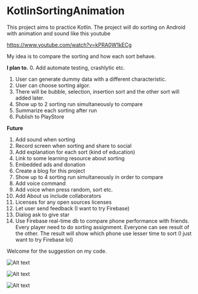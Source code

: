 # KotlinSortingAnimation

This project aims to practice Kotlin. The project will do sorting on Android with animation and sound like this youtube 

https://www.youtube.com/watch?v=kPRA0W1kECg

My idea is to compare the sorting and how each sort behave.

**I plan to.**
 0. Add automate testing, crashlytic etc.
 1. User can generate dummy data with a different characteristic.
 2. User can choose sorting algor.
 3. There will be bubble, selection, insertion sort and the other sort will added later.
 4. Show up to 2 sorting run simultaneously to compare
 5. Summarize each sorting after run
 6. Publish to PlayStore

 **Future**
 1. Add sound when sorting
 2. Record screen when sorting and share to social
 3. Add explanation for each sort (kind of education)
 4. Link to some learning resource about sorting
 5. Embedded ads and donation
 6. Create a blog for this project
 7. Show up to 4 sorting run simultaneously in order to compare
 8. Add voice command
 9. Add voice when press random, sort etc.
 10. Add About us include collaborators
 11. Licenses for any open sources licenses
 11. Let user send feedback (I want to try Firebase)
 12. Dialog ask to give star
 13. Use Firebase real-time db to compare phone performance with friends. Every player need to do sorting assignment. Everyone can see result of the other. The result will show which phone use lesser time to sort (I just want to try Firebase lol)

 Welcome for the suggestion on my code.

![Alt text](https://monosnap.com/file/SYaHYqgU7RswIENRK48tSzuiZmPMw2.png)

![Alt text](https://monosnap.com/file/J86RLBTQs06cqVUC6CfTqseddevFvX.png)

![Alt text](https://monosnap.com/file/DPMCpULPFtrb4hOBcGNQ4tl7rFxivq.png)

